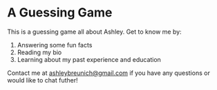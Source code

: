 # A Guessing Game
This is a guessing game all about Ashley. Get to know me by:

1. Answering some fun facts
2. Reading my bio
3. Learning about my past experience and education

Contact me at [ashleybreunich@gmail.com](mailto:ashleybreunich@gmail.com) if you have any questions or would like to chat futher!

